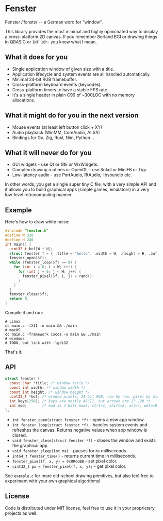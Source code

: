 # Fenster

Fenster /ˈfɛnstɐ/ -- a German word for "window".

This library provides the most minimal and highly opinionated way to display a cross-platform 2D canvas. If you remember Borland BGI or drawing things in QBASIC or `INT 10h`- you know what I mean.

## What it does for you

* Single application window of given size with a title.
* Application lifecycle and system events are all handled automatically.
* Minimal 24-bit RGB framebuffer.
* Cross-platform keyboard events (keycodes).
* Cross-platform timers to have a stable FPS rate.
* It's a single header in plain C99 of ~300LOC with no memory allocations.

## What it might do for you in the next version

* Mouse events (at least left button click + XY)
* Audio playback (WinMM, CoreAudio, ALSA)
* Bindings for Go, Zig, Rust, Nim, Python...

## What it will never do for you

* GUI widgets - use Qt or Gtk or WxWidgets.
* Complex drawing routines or OpenGL - use Sokol or MiniFB or Tigr.
* Low-latency audio - use PortAudio, RtAudio, libsoundio etc.

In other words, you get a single super tiny C file, with a very simple API and it allows you to build graphical apps (simple games, emulators) in a very low-level retrocomputing manner.

## Example

Here's how to draw white noise:

```c
#include "fenster.h"
#define W 320
#define H 240
int main() {
  uint32_t buf[W * H];
  struct fenster f = { .title = "hello", .width = W, .height = H, .buf = buf };
  fenster_open(&f);
  while (fenster_loop(&f) == 0) {
    for (int i = 0; i < W; i++) {
      for (int j = 0; j < H; j++) {
        fenster_pixel(&f, i, j) = rand();
      }
    }
  }
  fenster_close(&f);
  return 0;
}
```

Compile it and run:

```
# Linux
cc main.c -lX11 -o main && ./main
# macOS
cc main.c -framework Cocoa -o main && ./main
# windows
# TODO, but link with -lgdi32
```

That's it.

## API

```c
struct fenster {
  const char *title; /* window title */
  const int width; /* window width */
  const int height; /* window height */
  uint32_t *buf; /* window pixels, 24-bit RGB, row by row, pixel by pixel */
  int keys[256]; /* keys are mostly ASCII, but arrows are 17..20 */
  int mod;       /* mod is 4 bits mask, ctrl=1, shift=2, alt=4, meta=8 */
};
```

* `int fenster_open(struct fenster *f)` - opens a new app window.
* `int fenster_loop(struct fenster *f)` - handles system events and refreshes the canvas. Returns negative values when app window is closed.
* `void fenster_close(struct fenster *f)` - closes the window and exists the graphical app.
* `void fenster_sleep(int ms)` - pauses for `ms` milliseconds.
* `int64_t fenster_time()` - returns current time in milliseconds.
* `fenster_pixel(f, x, y) = 0xRRGGBB` - set pixel color.
* `uint32_t px = fenster_pixel(f, x, y);` - get pixel color.

See `example.c` for more old-school drawing primitives, but also feel free to experiment with your own graphical algorithms!

## License

Code is distributed under MIT license, feel free to use it in your proprietary projects as well.
